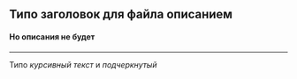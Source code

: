 ## Типо заголовок для файла  описанием

#### Но описания не будет

---

Типо *курсивный текст* и _подчеркнутый_